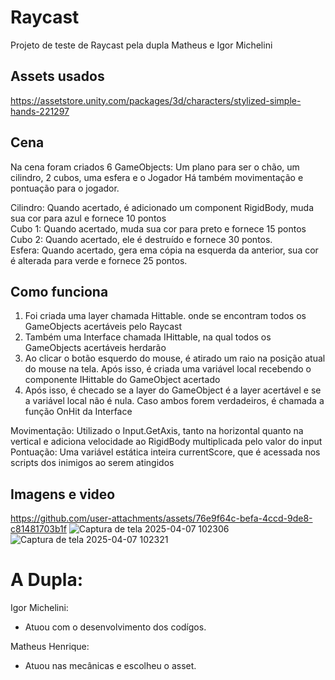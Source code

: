 # Raycast
Projeto de teste de Raycast pela dupla Matheus e Igor Michelini

## Assets usados
https://assetstore.unity.com/packages/3d/characters/stylized-simple-hands-221297

## Cena
Na cena foram criados 6 GameObjects: Um plano para ser o chão, um cilindro, 2 cubos, uma esfera e o Jogador
Há também movimentação e pontuação para o jogador.

Cilindro: Quando acertado, é adicionado um component RigidBody, muda sua cor para azul e fornece 10 pontos <br> 
Cubo 1: Quando acertado, muda sua cor para preto e fornece 15 pontos <br>
Cubo 2: Quando acertado, ele é destruído e fornece 30 pontos. <br>
Esfera: Quando acertado, gera ema cópia na esquerda da anterior, sua cor é alterada para verde e fornece 25 pontos. <br>

## Como funciona
<ol> <li>Foi criada uma layer chamada Hittable. onde se encontram todos os GameObjects acertáveis pelo Raycast</li>
<li>Também uma Interface chamada IHittable, na qual todos os GameObjects acertáveis herdarão </li>
<li>Ao clicar o botão esquerdo do mouse, é atirado um raio na posição atual do mouse na tela. Após isso, é criada uma variável local recebendo o componente IHittable do GameObject acertado </li>
<li>Após isso, é checado se a layer do GameObject é a layer acertável e se a variável local não é nula. Caso ambos forem verdadeiros, é chamada a função OnHit da Interface </li></ol>

Movimentação: Utilizado o Input.GetAxis, tanto na horizontal quanto na vertical e adiciona velocidade ao RigidBody multiplicada pelo valor do input <br>
Pontuação: Uma variável estática inteira currentScore, que é acessada nos scripts dos inimigos ao serem atingidos

## Imagens e video
https://github.com/user-attachments/assets/76e9f64c-befa-4ccd-9de8-c81481703b1f
![Captura de tela 2025-04-07 102306](https://github.com/user-attachments/assets/b473d404-1c67-4ea3-b325-5554719762a5)
![Captura de tela 2025-04-07 102321](https://github.com/user-attachments/assets/1a8da13c-49cc-447d-ae83-32ff1430ffb9)

# A Dupla:
Igor Michelini: <br>
- Atuou com o desenvolvimento dos codígos. <br>
  
Matheus Henrique: <br>
- Atuou nas mecânicas e escolheu o asset. 
